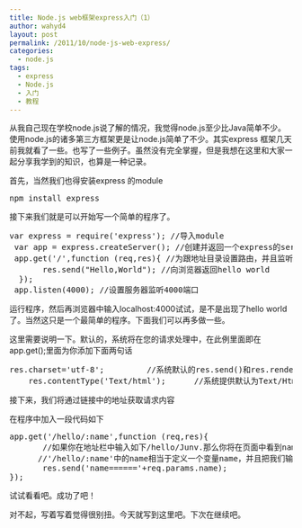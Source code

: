 ```yaml
---
title: Node.js web框架express入门（1）
author: wahyd4
layout: post
permalink: /2011/10/node-js-web-express/
categories:
  - node.js
tags:
  - express
  - Node.js
  - 入门
  - 教程
---
```

从我自己现在学校node.js说了解的情况，我觉得node.js至少比Java简单不少。使用node.js的诸多第三方框架更是让node.js简单了不少。其实express 框架几天前我就看了一些。也写了一些例子。虽然没有完全掌握，但是我想在这里和大家一起分享我学到的知识，也算是一种记录。

首先，当然我们也得安装express 的module

<pre class="brush: xml; title: ; notranslate" title="">npm install express</pre>

接下来我们就是可以开始写一个简单的程序了。

<pre class="brush: jscript; title: ; notranslate" title="">var express = require('express'); //导入module
 var app = express.createServer(); //创建并返回一个express的server对象
 app.get('/',function (req,res){ //为跟地址目录设置路由，并且监听get方法。
       res.send("Hello,World"); //向浏览器返回hello world
  });
 app.listen(4000); //设置服务器监听4000端口
</pre>

运行程序，然后再浏览器中输入localhost:4000试试，是不是出现了hello world了。当然这只是一个最简单的程序。下面我们可以再多做一些。

这里需要说明一下。默认的，系统将在您的请求处理中，在此例里面即在app.get();里面为你添加下面两句话

<pre class="brush: jscript; title: ; notranslate" title="">res.charset='utf-8';         //系统默认的res.send()和res.render（）都默认采用utf-8编码
	res.contentType('Text/html');      //系统提供默认为Text/Html的Content-Type
</pre>

接下来，我们将通过链接中的地址获取请求内容

在程序中加入一段代码如下

<pre class="brush: jscript; title: ; notranslate" title="">app.get('/hello/:name',function (req,res){
       //如果你在地址栏中输入如下/hello/Junv.那么你将在页面中看到name=======Junv
      //'/hello/:name'中的name相当于定义一个变量name，并且把我们输入的名字赋值给他。
       res.send('name======'+req.params.name);
});
</pre>

试试看看吧。成功了吧！

对不起，写着写着觉得很别扭。今天就写到这里吧。下次在继续吧。